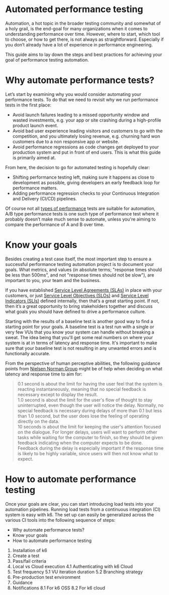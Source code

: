 # Automated performance testing
Automation, a hot topic in the broader testing community and somewhat of a holy grail, is the end-goal for many organizations when it comes to understanding performance over time. However, where to start, which tool to choose, or how to get there, is not always as straightforward. Especially if you don’t already have a lot of experience in performance engineering.

This guide aims to lay down the steps and best practices for achieving your goal of performance testing automation.

# Why automate performance tests?
Let’s start by examining why you would consider automating your performance tests. To do that we need to revisit why we run performance tests in the first place:

* Avoid launch failures leading to a missed opportunity window and wasted investments, e.g. your app or site crashing during a high-profile product launch event.
* Avoid bad user experience leading visitors and customers to go with the competition, and you ultimately losing revenue, e.g. churning hard won customers due to a non responsive app or website.
* Avoid performance regressions as code changes get deployed to your production system and put in front of end users. This is what this guide is primarily aimed at.

From here, the decision to go for automated testing is hopefully clear:

* Shifting performance testing left, making sure it happens as close to development as possible, giving developers an early feedback loop for performance matters.
* Adding performance regression checks to your Continuous Integration and Delivery (CI/CD) pipelines.

Of course not all [types of performance](https://k6.io/docs/test-types/introduction/) tests are suitable for automation, A/B type performance tests is one such type of performance test where it probably doesn’t make much sense to automate, unless you're aiming to compare the performance of A and B over time.

# Know your goals

Besides creating a test case itself, the most important step to ensure a successful performance testing automation project is to document your goals. What metrics, and values (in absolute terms; "response times should be less than 500ms", and not "response times should not be slow"), are important to you, your team and the business.

If you have established [Service Level Agreements (SLAs)](https://en.wikipedia.org/wiki/Service-level_agreement) in place with your customers, or just [Service Level Objectives (SLOs)](https://en.wikipedia.org/wiki/Service-level_objective) and [Service Level Indicators (SLIs)](https://en.wikipedia.org/wiki/Service_level_indicator) defined internally, then that’s a great starting point. If not, then it’s a great opportunity to bring stakeholders together and discuss what goals you should have defined to drive a performance culture.

Starting with the results of a baseline test is another good way to find a starting point for your goals. A baseline test is a test run with a single or very few VUs that you know your system can handle without breaking a sweat. The idea being that you'll get some real numbers on where your system is at in terms of latency and response time. It's important to make sure that your baseline test is not resulting in any unwanted errors and is functionally accurate.

From the perspective of human perceptive abilities, the following guidance points from [Nielsen Norman Group](https://www.nngroup.com/articles/response-times-3-important-limits/) might be of help when deciding on what latency and response time to aim for:


> 0.1 second is about the limit for having the user feel that the system is reacting instantaneously, meaning that no special feedback is necessary except to display the result. <br>
> 1.0 second is about the limit for the user's flow of thought to stay uninterrupted, even though the user will notice the delay. Normally, no special feedback is necessary during delays of more than 0.1 but less than 1.0 second, but the user does lose the feeling of operating directly on the data. <br>
> 10 seconds is about the limit for keeping the user's attention focused on the dialogue. For longer delays, users will want to perform other tasks while waiting for the computer to finish, so they should be given feedback indicating when the computer expects to be done. Feedback during the delay is especially important if the response time is likely to be highly variable, since users will then not know what to expect.

# How to automate performance testing
Once your goals are clear, you can start introducing load tests into your automation pipelines. Running load tests from a continuous integration (CI) system is easy with k6. The set up can easily be generalized across the various CI tools into the following sequence of steps:
* Why automate performance tests?
* Know your goals
* How to automate performance testing
1. Installation of k6
2. Create a test
3. Pass/fail criteria
4. Local vs Cloud execution
4.1 Authenticating with k6 Cloud
5. Test frequency
5.1 VU iteration duration
5.2 Branching strategy
6. Pre-production test environment
7. Guidance
8. Notifications
8.1 For k6 OSS
8.2 For k6 cloud